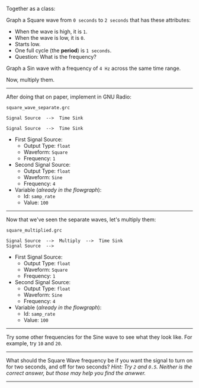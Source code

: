 Together as a class:

Graph a Square wave from `0 seconds` to `2 seconds` that has these attributes:

- When the wave is high, it is `1`.
- When the wave is low, it is `0`.
- Starts low.
- One full cycle (the **period**) is `1 seconds`.
- Question: What is the frequency?

Graph a Sin wave with a frequency of `4 Hz` across the same time range.

Now, multiply them.


------------------------

After doing that on paper, implement in GNU Radio:

`square_wave_separate.grc`

```
Signal Source  -->  Time Sink

Signal Source  -->  Time Sink
```

- First Signal Source:
  - Output Type: `float`
  - Waveform: `Square`
  - Frequency: `1`
- Second Signal Source:
  - Output Type: `float`
  - Waveform: `Sine`
  - Frequency: `4`
- Variable (_already in the flowgraph_):
  - Id: `samp_rate`
  - Value: `100`

-----------------------

Now that we've seen the separate waves, let's multiply them:

`square_multiplied.grc`
```
Signal Source  -->  Multiply  -->  Time Sink
Signal Source  -->  
```

- First Signal Source:
  - Output Type: `float`
  - Waveform: `Square`
  - Frequency: `1`
- Second Signal Source:
  - Output Type: `float`
  - Waveform: `Sine`
  - Frequency: `4`
- Variable (_already in the flowgraph_):
  - Id: `samp_rate`
  - Value: `100`


-------------------

Try some other frequencies for the Sine wave to see what they look like. For example, try `10` and `20`. 

-------------------

What should the Square Wave frequency be if you want the signal to turn on for two seconds, and off for two seconds? _Hint: Try `2` and `0.5`. Neither is the correct answer, but those may help you find the anwwer._

-------------------

